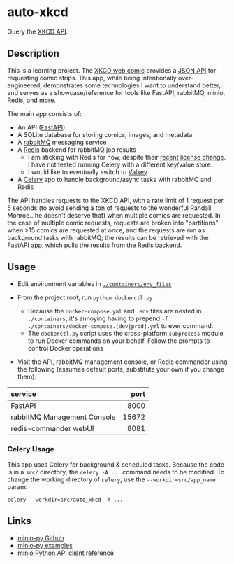 # auto-xkcd

Query the [XKCD API](https://xkcd.com/json.html).

## Description

This is a learning project. The [XKCD web comic](https://www.xkcd.com) provides a [JSON API](https://xkcd.com/0/json.html) for requesting comic strips. This app, while being intentionally over-engineered, demonstrates some technologies I want to understand better, and serves as a showcase/reference for tools like FastAPI, rabbitMQ, minio, Redis, and more.

The main app consists of:

- An API ([FastAPI](https://fastapi.tiangolo.com))
- A SQLite database for storing comics, images, and metadata
- A [rabbitMQ](https://www.rabbitmq.com) messaging service
- A [Redis](https://redis.io) backend for rabbitMQ job results
  - I am sticking with Redis for now, despite their [recent license change](https://arstechnica.com/information-technology/2024/04/redis-license-change-and-forking-are-a-mess-that-everybody-can-feel-bad-about/). I have not tested running Celery with a different key/value store.
  - I would like to eventually switch to [Valkey](https://github.com/valkey-io/valkey)
- A [Celery](https://docs.celeryq.dev/en/stable/index.html) app to handle background/async tasks with rabbitMQ and Redis

The API handles requests to the XKCD API, with a rate limit of 1 request per 5 seconds (to avoid sending a ton of requests to the wonderful Randall Monroe...he doesn't deserve that) when multiple comics are requested. In the case of multiple comic requests, requests are broken into "partitions" when >15 comics are requested at once, and the requests are run as background tasks with rabbitMQ; the results can be retrieved with the FastAPI app, which pulls the results from the Redis backend.

## Usage

- Edit environment variables in [`./containers/env_files`](./containers/env_files/)
- From the project root, run `python dockerctl.py`
  - Because the `docker-compose.yml` and `.env` files are nested in `./containers`, it's annoying having to prepend `-f ./containers/docker-compose.[dev|prod].yml` to ever command.
  - The `dockerctl.py` script uses the cross-platform `subprocess` module to run Docker commands on your behalf. Follow the prompts to control Docker operations

- Visit the API, rabbitMQ management console, or Redis commander using the following (assumes default ports, substitute your own if you change them):

| service                     |  port |
| :-------------------------- | ----: |
| FastAPI                     |  8000 |
| rabbitMQ Management Console | 15672 |
| redis-commander webUI       |  8081 |

### Celery Usage

This app uses Celery for background & scheduled tasks. Because the code is in a `src/` directory, the `celery -A ...` command needs to be modified. To change the working directory of `celery`, use the `--workdir=src/app_name` param:

```shell
celery --workdir=src/auto_xkcd -A ...
```

## Links

- [minio-py Github](https://github.com/minio/minio-py)
- [minio-py examples](https://github.com/minio/minio-py/tree/master/examples)
- [minio Python API client reference](https://min.io/docs/minio/linux/developers/python/API.html)